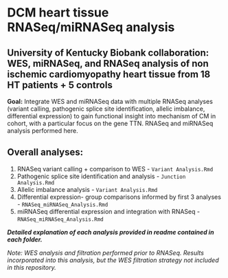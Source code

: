 # DCM heart tissue RNASeq/miRNASeq analysis
## University of Kentucky Biobank collaboration: WES, miRNASeq, and RNASeq analysis of non ischemic cardiomyopathy heart tissue from 18 HT patients + 5 controls

**Goal:** Integrate WES and miRNASeq data with multiple RNASeq analyses (variant calling, pathogenic splice site identification, allelic imbalance, differential expression) to gain functional insight into mechanism of CM in cohort, with a particular focus on the gene TTN. RNASeq and miRNASeq analysis performed here. 

## Overall analyses:
  1. RNASeq variant calling + comparison to WES - `Variant Analysis.Rmd`
  2. Pathogenic splice site identification and analysis - `Junction Analysis.Rmd`
  3. Allelic imbalance analysis - `Variant Analysis.Rmd`
  4. Differential expression- group comparisons informed by first 3 analyses - `RNASeq_miRNASeq_Analysis.Rmd`
  5. miRNASeq differential expression and integration with RNASeq - `RNASeq_miRNASeq_Analysis.Rmd`
  
 ***Detailed explanation of each analysis provided in readme contained in each folder.***
 
 
 *Note: WES analysis and filtration performed prior to RNASeq. Results incorporated into this analysis, but the WES filtration strategy not included in this repository.*
